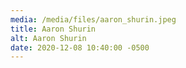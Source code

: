 ```yaml
---
media: /media/files/aaron_shurin.jpeg
title: Aaron Shurin
alt: Aaron Shurin
date: 2020-12-08 10:40:00 -0500
---
```

